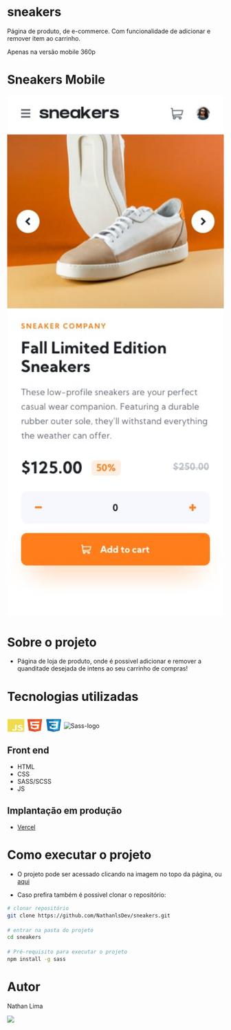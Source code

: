 # sneakers
Página de produto, de e-commerce. Com funcionalidade de adicionar e remover item ao carrinho.

Apenas na versão mobile 360p


# Sneakers Mobile
<div align="center" max-width="600" max-height="600">
  <a href="https://sneakers-zeta.vercel.app/" target="_blank">
    <img width="600" src="https://raw.githubusercontent.com/NathanlsDev/sneakers/main/assets/images/mobile-design.jpg">
    
  </a>
</div>



# Sobre o projeto
- Página de loja de produto, onde é possivel adicionar e remover a quanditade desejada de intens ao seu carrinho de compras!

# Tecnologias utilizadas

<div style="display: inline_block"><br>
  <img align="center" alt="Js-logo" title="JavaScript" height="30" width="40" src="https://raw.githubusercontent.com/devicons/devicon/master/icons/javascript/javascript-plain.svg">
  <img align="center" alt="HTML-logo" title="HTML" height="30" width="40" src="https://raw.githubusercontent.com/devicons/devicon/master/icons/html5/html5-original.svg">
  <img align="center" alt="CSS-logo" title="CSS" height="30" width="40" src="https://raw.githubusercontent.com/devicons/devicon/master/icons/css3/css3-original.svg">
  <img align="center" alt="Sass-logo" title="SASS" height="30" width="40" src="https://cdn.jsdelivr.net/gh/devicons/devicon/icons/sass/sass-original.svg"/>
</div>

## Front end
- HTML
- CSS
- SASS/SCSS
- JS
## Implantação em produção
- <a href="https://vercel.com/">Vercel</a>

# Como executar o projeto
- O projeto pode ser acessado clicando na imagem no topo da página, ou <a href="https://sneakers-zeta.vercel.app/">aqui</a>

- Caso prefira também é possivel clonar o repositório:

```bash
# clonar repositório
git clone https://github.com/NathanlsDev/sneakers.git

# entrar na pasta do projeto
cd sneakers

# Pré-requisito para executar o projeto
npm install -g sass
```

# Autor

Nathan Lima
<div>
  <a href="https://www.linkedin.com/in/NathanlsDev/" target="_blank" rel="external" title="Linkedin">
    <img src="https://img.shields.io/badge/-LinkedIn-%230077B5?style=for-the-badge&logo=linkedin&logoColor=white" target="_blank">
  </a>
</div>
